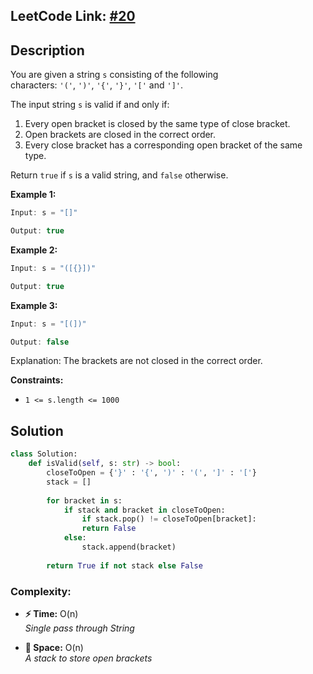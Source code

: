 ## **LeetCode Link:** [#20](https://neetcode.io/problems/validate-parentheses/) 

## **Description**

You are given a string `s` consisting of the following characters: `'('`, `')'`, `'{'`, `'}'`, `'['` and `']'`.

The input string `s` is valid if and only if:

1. Every open bracket is closed by the same type of close bracket.
2. Open brackets are closed in the correct order.
3. Every close bracket has a corresponding open bracket of the same type.

Return `true` if `s` is a valid string, and `false` otherwise.

**Example 1:**

```java
Input: s = "[]"

Output: true
```


**Example 2:**

```java
Input: s = "([{}])"

Output: true
```


**Example 3:**

```java
Input: s = "[(])"

Output: false
```


Explanation: The brackets are not closed in the correct order.

**Constraints:**

- `1 <= s.length <= 1000`

## **Solution**

```python
class Solution:
	def isValid(self, s: str) -> bool:
		closeToOpen = {'}' : '{', ')' : '(', ']' : '['}
		stack = []
		
		for bracket in s:
			if stack and bracket in closeToOpen:
				if stack.pop() != closeToOpen[bracket]:
				return False
			else:
				stack.append(bracket)
		
		return True if not stack else False
```

### **Complexity:**

- **⚡ Time:** O(n)  
*Single pass through String*  

- **💾 Space:** O(n)  
*A stack to store open brackets*
